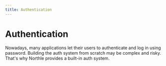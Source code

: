 ```yaml
---
title: Authentication
---
```


# Authentication

Nowadays, many applications let their users to authenticate and log in using password. Building the auth system from scratch may be complex and risky. That's why Northle provides a built-in auth system.
